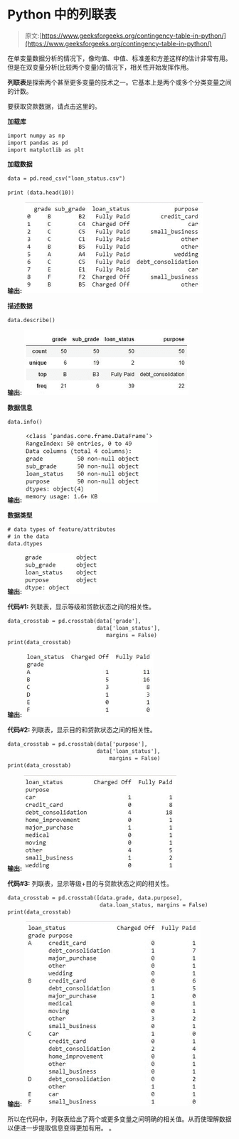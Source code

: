 # Python 中的列联表

> 原文:[https://www.geeksforgeeks.org/contingency-table-in-python/](https://www.geeksforgeeks.org/contingency-table-in-python/)

在单变量数据分析的情况下，像均值、中值、标准差和方差这样的估计非常有用。但是在双变量分析(比较两个变量)的情况下，相关性开始发挥作用。

**列联表**是探索两个甚至更多变量的技术之一。它基本上是两个或多个分类变量之间的计数。

要获取贷款数据，请点击这里的。

**加载库**

```
import numpy as np
import pandas as pd
import matplotlib as plt
```

**加载数据**

```
data = pd.read_csv("loan_status.csv")

print (data.head(10))
```

**输出:**
![](img/ef5525f70a628319ad7c55dd93e16251.png)

**描述数据**

```
data.describe()
```

**输出:**
![](img/12c357dfe6504c281fa19183b178e0f8.png)

**数据信息**

```
data.info()
```

**输出:**
![](img/f24a2645f563808dc54f4c62e5aa527c.png)

**数据类型**

```
# data types of feature/attributes 
# in the data
data.dtypes
```

**输出:**
![](img/b105f928ee25f1c146219fe2553fc6ea.png)

**代码#1:** 列联表，显示等级和贷款状态之间的相关性。

```
data_crosstab = pd.crosstab(data['grade'],
                            data['loan_status'], 
                               margins = False)
print(data_crosstab)
```

**输出:**
![](img/4ac87bae1a3b1c45cdbad8a29923ba1f.png)

**代码#2:** 列联表，显示目的和贷款状态之间的相关性。

```
data_crosstab = pd.crosstab(data['purpose'], 
                            data['loan_status'],
                                margins = False)
print(data_crosstab)
```

**输出:**
![](img/3fcdb0691b176ae30c685cef12eca33b.png)

**代码#3:** 列联表，显示等级+目的与贷款状态之间的相关性。

```
data_crosstab = pd.crosstab([data.grade, data.purpose], 
                             data.loan_status, margins = False)
print(data_crosstab)
```

**输出:**
![](img/4ab2ebf28af8fbf3ba7bf5a8a3fe6088.png)

所以在代码中，列联表给出了两个或更多变量之间明确的相关值。从而使理解数据以便进一步提取信息变得更加有用。
。